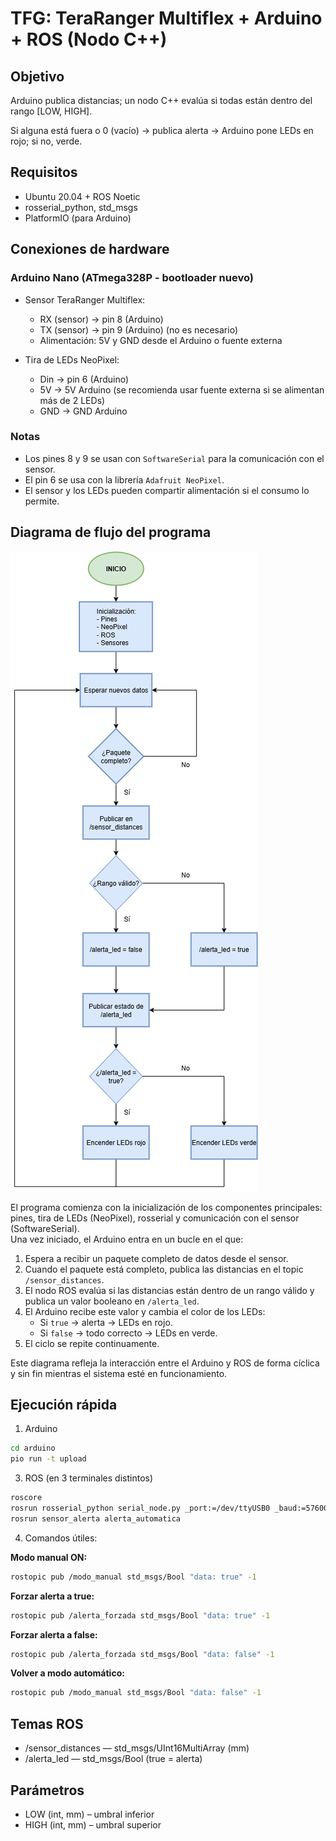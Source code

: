 # TFG: TeraRanger Multiflex + Arduino + ROS (Nodo C++)

## Objetivo
Arduino publica distancias; un nodo C++ evalúa si todas están dentro del rango [LOW, HIGH]. 

Si alguna está fuera o 0 (vacío) → publica alerta → Arduino pone LEDs en rojo; si no, verde.

## Requisitos
- Ubuntu 20.04 + ROS Noetic
- rosserial_python, std_msgs
- PlatformIO (para Arduino)

## Conexiones de hardware

### Arduino Nano (ATmega328P - bootloader nuevo)

- Sensor TeraRanger Multiflex:
  - RX (sensor) → pin 8 (Arduino)
  - TX (sensor) → pin 9 (Arduino) (no es necesario)
  - Alimentación: 5V y GND desde el Arduino o fuente externa

- Tira de LEDs NeoPixel:
  - Din → pin 6 (Arduino)
  - 5V → 5V Arduino (se recomienda usar fuente externa si se alimentan más de 2 LEDs)
  - GND → GND Arduino

### Notas

- Los pines 8 y 9 se usan con `SoftwareSerial` para la comunicación con el sensor.
- El pin 6 se usa con la librería `Adafruit NeoPixel`.
- El sensor y los LEDs pueden compartir alimentación si el consumo lo permite.

## Diagrama de flujo del programa

![Diagrama de flujo del programa](docs/diagrama-flujo.png)

El programa comienza con la inicialización de los componentes principales: pines, tira de LEDs (NeoPixel), rosserial y comunicación con el sensor (SoftwareSerial).  
Una vez iniciado, el Arduino entra en un bucle en el que:

1. Espera a recibir un paquete completo de datos desde el sensor.
2. Cuando el paquete está completo, publica las distancias en el topic `/sensor_distances`.
3. El nodo ROS evalúa si las distancias están dentro de un rango válido y publica un valor booleano en `/alerta_led`.
4. El Arduino recibe este valor y cambia el color de los LEDs:
   - Si `true` → alerta → LEDs en rojo.
   - Si `false` → todo correcto → LEDs en verde.
5. El ciclo se repite continuamente.

Este diagrama refleja la interacción entre el Arduino y ROS de forma cíclica y sin fin mientras el sistema esté en funcionamiento.

## Ejecución rápida
1) Arduino
```bash
cd arduino
pio run -t upload
```
3) ROS (en 3 terminales distintos)
```bash
roscore
rosrun rosserial_python serial_node.py _port:=/dev/ttyUSB0 _baud:=57600 
rosrun sensor_alerta alerta_automatica
```
4) Comandos útiles:

  **Modo manual ON:**
```bash
rostopic pub /modo_manual std_msgs/Bool "data: true" -1
```
   **Forzar alerta a true:** 
```bash
rostopic pub /alerta_forzada std_msgs/Bool "data: true" -1
```
   **Forzar alerta a false:**
```bash
rostopic pub /alerta_forzada std_msgs/Bool "data: false" -1
```
   **Volver a modo automático:**
```bash
rostopic pub /modo_manual std_msgs/Bool "data: false" -1
```
## Temas ROS
- /sensor_distances — std_msgs/UInt16MultiArray (mm)
- /alerta_led — std_msgs/Bool (true = alerta)

## Parámetros
- LOW (int, mm)  – umbral inferior 
- HIGH (int, mm) – umbral superior 


